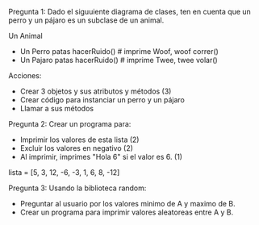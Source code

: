 Pregunta 1:
Dado el siguuiente diagrama de clases, ten en cuenta que un perro y un pájaro es un subclase de un animal.

Un Animal
 - Un Perro
    patas
    hacerRuido()  # imprime Woof, woof
    correr()
 - Un Pajaro
    patas
    hacerRuido() # imprime Twee, twee
    volar()
    
Acciones:
- Crear 3 objetos y sus atributos y métodos (3)
- Crear código para instanciar un perro y un pájaro
- Llamar a sus métodos


Pregunta 2:
Crear un programa para:
- Imprimir los valores de esta lista (2)
- Excluir los valores en negativo (2)
- Al imprimir, imprimes "Hola 6" si el valor es 6. (1)

lista = [5, 3, 12, -6, -3, 1, 6, 8, -12]


Pregunta 3:
Usando la biblioteca random:
- Preguntar al usuario por los valores minimo de A y maximo de B.
- Crear un programa para imprimir valores aleatoreas entre A y B.
 


